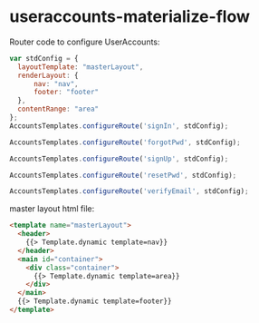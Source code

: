 # useraccounts-materialize-flow

Router code to configure UserAccounts:

````javascript
var stdConfig = {
  layoutTemplate: "masterLayout",
  renderLayout: {
      nav: "nav",
      footer: "footer"
  },
  contentRange: "area"
};
AccountsTemplates.configureRoute('signIn', stdConfig);

AccountsTemplates.configureRoute('forgotPwd', stdConfig);

AccountsTemplates.configureRoute('signUp', stdConfig);

AccountsTemplates.configureRoute('resetPwd', stdConfig);

AccountsTemplates.configureRoute('verifyEmail', stdConfig);
`````

master layout html file:
````html
<template name="masterLayout">
  <header>
    {{> Template.dynamic template=nav}}
  </header>
  <main id="container">
    <div class="container">
      {{> Template.dynamic template=area}}
    </div>
  </main>
  {{> Template.dynamic template=footer}}
</template>
````

